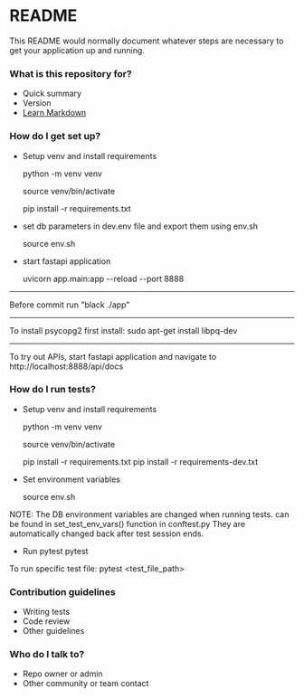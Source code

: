 # README #

This README would normally document whatever steps are necessary to get your application up and running.

### What is this repository for? ###

* Quick summary
* Version
* [Learn Markdown](https://bitbucket.org/tutorials/markdowndemo)

### How do I get set up? ###

* Setup venv and install requirements

    python -m venv venv

    source venv/bin/activate

    pip install -r requirements.txt

* set db parameters in dev.env file and export them using env.sh

    source env.sh

* start fastapi application

    uvicorn app.main:app --reload --port 8888

---

Before commit run "black ./app"

---
To install psycopg2 first install:
sudo apt-get install libpq-dev

---

To try out APIs, start fastapi application and navigate to
http://localhost:8888/api/docs


### How do I run tests? ###
* Setup venv and install requirements

    python -m venv venv

    source venv/bin/activate

    pip install -r requirements.txt
    pip install -r requirements-dev.txt

* Set environment variables 

    source env.sh

NOTE: The DB environment variables are changed when running tests. can be found in set_test_env_vars() function in conftest.py They are automatically changed back after test session ends.

* Run pytest
    pytest

To run specific test file:
    pytest <test_file_path>

### Contribution guidelines ###

* Writing tests
* Code review
* Other guidelines

### Who do I talk to? ###

* Repo owner or admin
* Other community or team contact
